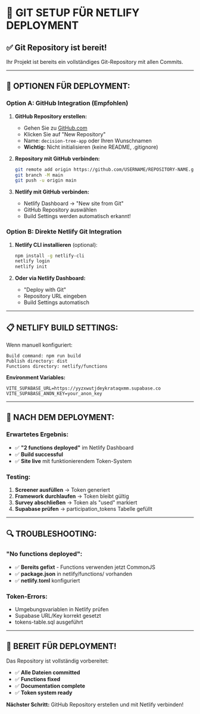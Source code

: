 # 🔧 GIT SETUP FÜR NETLIFY DEPLOYMENT

## ✅ **Git Repository ist bereit!**

Ihr Projekt ist bereits ein vollständiges Git-Repository mit allen Commits.

---

## 🚀 **OPTIONEN FÜR DEPLOYMENT:**

### **Option A: GitHub Integration (Empfohlen)**

1. **GitHub Repository erstellen:**
   - Gehen Sie zu [GitHub.com](https://github.com)
   - Klicken Sie auf "New Repository"
   - Name: `decision-tree-app` oder Ihren Wunschnamen
   - **Wichtig:** Nicht initialisieren (keine README, .gitignore)

2. **Repository mit GitHub verbinden:**
   ```bash
   git remote add origin https://github.com/USERNAME/REPOSITORY-NAME.git
   git branch -M main
   git push -u origin main
   ```

3. **Netlify mit GitHub verbinden:**
   - Netlify Dashboard → "New site from Git"
   - GitHub Repository auswählen
   - Build Settings werden automatisch erkannt!

### **Option B: Direkte Netlify Git Integration**

1. **Netlify CLI installieren** (optional):
   ```bash
   npm install -g netlify-cli
   netlify login
   netlify init
   ```

2. **Oder via Netlify Dashboard:**
   - "Deploy with Git"
   - Repository URL eingeben
   - Build Settings automatisch

---

## 📋 **NETLIFY BUILD SETTINGS:**

Wenn manuell konfiguriert:
```
Build command: npm run build
Publish directory: dist
Functions directory: netlify/functions
```

**Environment Variables:**
```
VITE_SUPABASE_URL=https://yyzxwutjdeykrataqxmm.supabase.co
VITE_SUPABASE_ANON_KEY=your_anon_key
```

---

## 🎯 **NACH DEM DEPLOYMENT:**

### **Erwartetes Ergebnis:**
- ✅ **"2 functions deployed"** im Netlify Dashboard
- ✅ **Build successful** 
- ✅ **Site live** mit funktionierendem Token-System

### **Testing:**
1. **Screener ausfüllen** → Token generiert
2. **Framework durchlaufen** → Token bleibt gültig
3. **Survey abschließen** → Token als "used" markiert
4. **Supabase prüfen** → participation_tokens Tabelle gefüllt

---

## 🔍 **TROUBLESHOOTING:**

### **"No functions deployed":**
- ✅ **Bereits gefixt** - Functions verwenden jetzt CommonJS
- ✅ **package.json** in netlify/functions/ vorhanden
- ✅ **netlify.toml** konfiguriert

### **Token-Errors:**
- Umgebungsvariablen in Netlify prüfen
- Supabase URL/Key korrekt gesetzt
- tokens-table.sql ausgeführt

---

## 🎉 **BEREIT FÜR DEPLOYMENT!**

Das Repository ist vollständig vorbereitet:
- ✅ **Alle Dateien committed**
- ✅ **Functions fixed**
- ✅ **Documentation complete**
- ✅ **Token system ready**

**Nächster Schritt:** GitHub Repository erstellen und mit Netlify verbinden!